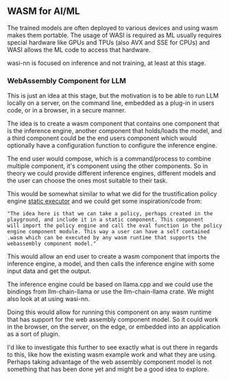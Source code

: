 ## WASM for AI/ML
The trained models are often deployed to various devices and using wasm makes
them portable. The usage of WASI is required as ML usually requires special
hardware like GPUs and TPUs (also AVX and SSE for CPUs) and WASI allows the ML
code to access that hardware.

wasi-nn is focused on inference and not training, at least at this stage.

### WebAssembly Component for LLM
This is just an idea at this stage, but the motivation is to be able to run LLM
locally on a server, on the command line, embedded as a plug-in in users code,
or in a browser, in a secure manner.

The idea is to create a wasm component that contains one component that is the
inference engine, another component that holds/loads the model, and a third
component could be the end users component which would optionally have a
configuration function to configure the inference engine.

The end user would compose, which is a command/process to combine multiple
component, it's component using the other components. So in theory we could
provide different inference engines, different models and the user can choose
the ones most suitable to their task.

This would be somewhat similar to what we did for the trustification policy
engine [static executor](https://github.com/seedwing-io/seedwing-policy/pull/237)
and we could get some inspiration/code from:
```
"The idea here is that we can take a policy, perhaps created in the
playground, and include it in a static component. This component
will import the policy engine and call the eval function in the policy
engine component module. This way a user can have a self contained
.wasm which can be executed by any wasm runtime that supports the
webassembly component model."
```
This would allow an end user to create a wasm component that imports the
inference engine, a model, and then calls the inference engine with some
input data and get the output.

The inference engine could be based on llama.cpp and we could use the bindings
from llm-chain-llama or use the llm-chain-llama crate. We might also look at
at using wasi-nn.

Doing this would allow for running this component on any wasm runtime that has
support for the web assembly component model. So it could work in the browser,
on the server, on the edge, or embedded into an application as a sort of
plugin.

I'd like to investigate this further to see exactly what is out there in regards
to this, like how the existing wasm example work and what they are using.
Perhaps taking advantage of the web assembly component model is not something
that has been done yet and might be a good idea to explore.
